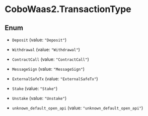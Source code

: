 # CoboWaas2.TransactionType

## Enum


* `Deposit` (value: `"Deposit"`)

* `Withdrawal` (value: `"Withdrawal"`)

* `ContractCall` (value: `"ContractCall"`)

* `MessageSign` (value: `"MessageSign"`)

* `ExternalSafeTx` (value: `"ExternalSafeTx"`)

* `Stake` (value: `"Stake"`)

* `Unstake` (value: `"Unstake"`)

* `unknown_default_open_api` (value: `"unknown_default_open_api"`)



